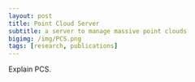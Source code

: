 ```yaml
---
layout: post
title: Point Cloud Server
subtitle: a server to manage massive point clouds
bigimg: /img/PCS.png
tags: [research, publications]
---
```


 Explain PCS.
